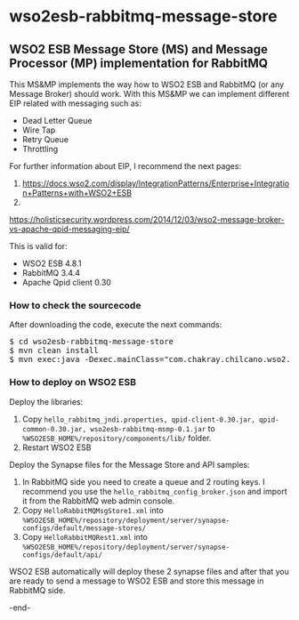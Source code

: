 # wso2esb-rabbitmq-message-store
<h2>WSO2 ESB Message Store (MS) and Message Processor (MP) implementation for RabbitMQ</h2>

This MS&MP implements the way how to WSO2 ESB and RabbitMQ (or any Message Broker) should work.
With this MS&MP we can implement different EIP related with messaging such as:

<ul>
    <li>Dead Letter Queue
    <li>Wire Tap
    <li>Retry Queue
    <li>Throttling
</ul>

For further information about EIP, I recommend the next pages:  
<ol>
<li><a target="_new" href="https://docs.wso2.com/display/IntegrationPatterns/Enterprise+Integration+Patterns+with+WSO2+ESB">https://docs.wso2.com/display/IntegrationPatterns/Enterprise+Integration+Patterns+with+WSO2+ESB</a>
<li>
</ol><a href="https://holisticsecurity.wordpress.com/2014/12/03/wso2-message-broker-vs-apache-qpid-messaging-eip/" target="_new">https://holisticsecurity.wordpress.com/2014/12/03/wso2-message-broker-vs-apache-qpid-messaging-eip/</a>


This is valid for:

<ul>
<li>WSO2 ESB 4.8.1
<li>RabbitMQ 3.4.4
<li>Apache Qpid client 0.30
</ul>

<h3>How to check the sourcecode</h3>

After downloading the code, execute the next commands:

<pre>
$ cd wso2esb-rabbitmq-message-store
$ mvn clean install
$ mvn exec:java -Dexec.mainClass="com.chakray.chilcano.wso2.rabbitmq.sample.HelloRabbitMQ"
</pre>

<h3>How to deploy on WSO2 ESB</h3>

Deploy the libraries:

<ol>
<li> Copy <code>hello_rabbitmq_jndi.properties, qpid-client-0.30.jar, qpid-common-0.30.jar, wso2esb-rabbitmq-msmp-0.1.jar</code> to <code>%WSO2ESB_HOME%/repository/components/lib/</code> folder.
<li> Restart WSO2 ESB
</ol>

Deploy the Synapse files for the Message Store and API samples:

<ol>
<li> In RabbitMQ side you need to create a queue and 2 routing keys. I recommend you use the <code>hello_rabbitmq_config_broker.json</code> and import it from the RabbitMQ web admin console.
<li> Copy <code>HelloRabbitMQMsgStore1.xml</code> into <code>%WSO2ESB_HOME%/repository/deployment/server/synapse-configs/default/message-stores/</code>
<li> Copy <code>HelloRabbitMQRest1.xml</code> into <code>%WSO2ESB_HOME%/repository/deployment/server/synapse-configs/default/api/</code>
</ol>

WSO2 ESB automatically will deploy these 2 synapse files and after that you are ready to send a message to WSO2 ESB and store this message in RabbitMQ side.


-end-



